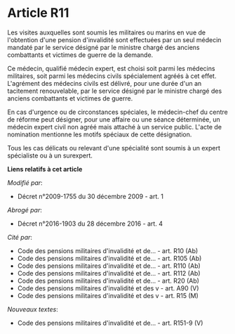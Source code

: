 # Article R11

Les visites auxquelles sont soumis les militaires ou marins en vue de l'obtention d'une pension d'invalidité sont effectuées
par un seul médecin mandaté par le service désigné par le ministre chargé des anciens combattants et victimes de guerre de la
demande.

Ce médecin, qualifié médecin expert, est choisi soit parmi les médecins militaires, soit parmi les médecins civils
spécialement agréés à cet effet. L'agrément des médecins civils est délivré, pour une durée d'un an tacitement renouvelable,
par le service désigné par le ministre chargé des anciens combattants et victimes de guerre.

En cas d'urgence ou de circonstances spéciales, le médecin-chef du centre de réforme peut désigner, pour une affaire ou une
séance déterminée, un médecin expert civil non agréé mais attaché à un service public. L'acte de nomination mentionne les
motifs spéciaux de cette désignation.

Tous les cas délicats ou relevant d'une spécialité sont soumis à un expert spécialiste ou à un surexpert.

**Liens relatifs à cet article**

_Modifié par_:

  - Décret n°2009-1755 du 30 décembre 2009 - art. 1

_Abrogé par_:

  - Décret n°2016-1903 du 28 décembre 2016 - art. 4

_Cité par_:

  - Code des pensions militaires d'invalidité et de... - art. R10 (Ab)
  - Code des pensions militaires d'invalidité et de... - art. R105 (Ab)
  - Code des pensions militaires d'invalidité et de... - art. R110 (Ab)
  - Code des pensions militaires d'invalidité et de... - art. R112 (Ab)
  - Code des pensions militaires d'invalidité et de... - art. R20 (Ab)
  - Code des pensions militaires d'invalidité et des v - art. A90 (V)
  - Code des pensions militaires d'invalidité et des v - art. R15 (M)

_Nouveaux textes_:

  - Code des pensions militaires d'invalidité et de... - art. R151-9 (V)
